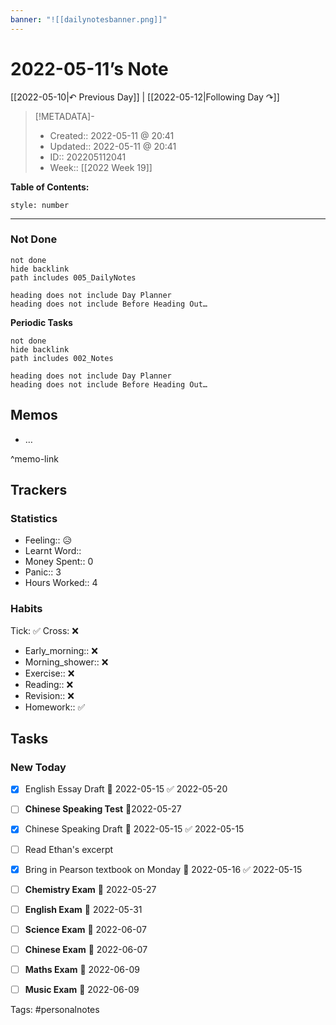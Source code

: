 ```yaml
---
banner: "![[dailynotesbanner.png]]"
---
```


# 2022-05-11’s Note

[[2022-05-10|↶ Previous Day]] | [[2022-05-12|Following Day ↷]]

> [!METADATA]-
> - Created:: 2022-05-11 @ 20:41
> - Updated:: 2022-05-11 @ 20:41
> - ID:: 202205112041
> - Week:: [[2022 Week 19]]

**Table of Contents:**
```toc
style: number
```

___
### Not Done
```tasks
not done
hide backlink
path includes 005_DailyNotes

heading does not include Day Planner
heading does not include Before Heading Out…
```
**Periodic Tasks**
```tasks
not done
hide backlink
path includes 002_Notes

heading does not include Day Planner
heading does not include Before Heading Out…
```
## Memos
- …

^memo-link

## Trackers
### Statistics
- Feeling:: 😥
- Learnt Word:: 
- Money Spent:: 0
- Panic:: 3
- Hours Worked:: 4

### Habits

Tick: ✅ Cross: ❌

- Early_morning:: ❌
- Morning_shower:: ❌
- Exercise:: ❌
- Reading:: ❌
- Revision:: ❌
- Homework:: ✅

## Tasks
### New Today
- [x] English Essay Draft 📅 2022-05-15 ✅ 2022-05-20
- [ ] **Chinese Speaking Test** 📅2022-05-27
- [x] Chinese Speaking Draft 📅 2022-05-15 ✅ 2022-05-15
- [ ] Read Ethan's excerpt 
- [x] Bring in Pearson textbook on Monday 📅 2022-05-16 ✅ 2022-05-15
- [ ] **Chemistry Exam** 📅 2022-05-27
- [ ] **English Exam** 📅 2022-05-31
- [ ] **Science Exam** 📅 2022-06-07
- [ ] **Chinese Exam** 📅 2022-06-07
- [ ] **Maths Exam** 📅 2022-06-09
- [ ] **Music Exam** 📅 2022-06-09



Tags: #personalnotes 